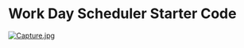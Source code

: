 # Work Day Scheduler Starter Code
[![Capture.jpg](https://i.postimg.cc/PqRtV9ZM/Capture.jpg)](https://postimg.cc/d7GPLW57) 
